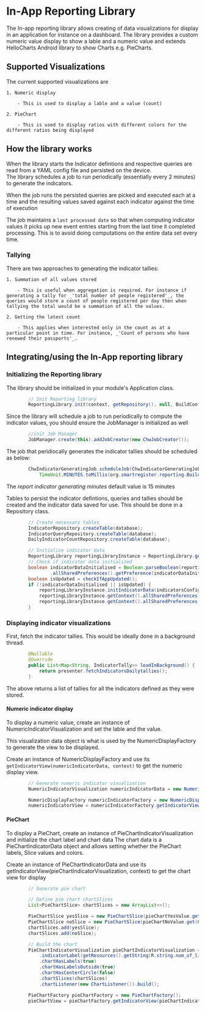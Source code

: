 # In-App Reporting Library

The In-app reporting library allows creating of data visualizations for display in an application for instance on a dashboard. The library provides a custom numeric value display to show a lable and a numeric value and extends HelloCharts Android library to show Charts e.g. PieCharts.  

## Supported Visualizations

The current supported visualizations are

    1. Numeric display

        - This is used to display a lable and a value (count)

    2. PieChart

        - This is used to display ratios with different colors for the different ratios being displayed

## How the library works  

When the library starts the Indicator defintions and respective queries are read from a YAML config file and persisted on the device.  
The library schedules a job to run periodically (essentially every 2 minutes) to generate the indicators.  

When the job runs the persisted queries are picked and executed each at a time and the resulting values saved against each indicator against the time of execution

The job maintains a `last processed date` so that when computing indicator values it picks up new event entries starting from the last time it completed processing. This is to avoid doing computations on the entire data set every time.  

### Tallying

There are two approaches to generating the indicator tallies: 

    1. Summation of all values stored

        - This is useful when aggregation is required. For instance if generating a tally for _'total number of people registered'_, the queries would store a count of people registered per day then when tallying the total would be a summation of all the values.  

    2. Getting the latest count

        - This applies when interested only in the count as at a particular point in time. For instance, _'Count of persons who have renewed their passports'_.  

## Integrating/using the In-App reporting library  

### Initializing the Reporting library

The library should be initialized in your module's Application class.

``` java
        // Init Reporting library
        ReportingLibrary.init(context, getRepository(), null, BuildConfig.VERSION_CODE, BuildConfig.DATABASE_VERSION);
```

Since the library will schedule a job to run periodically to compute the indicator values, you should ensure the JobManager is initialized as well

``` java
        //init Job Manager
        JobManager.create(this).addJobCreator(new ChwJobCreator());
```

The job that peridiocally generates the indicator tallies should be scheduled as below:

``` java
        ChwIndicatorGeneratingJob.scheduleJob(ChwIndicatorGeneratingJob.TAG,
            TimeUnit.MINUTES.toMillis(org.smartregister.reporting.BuildConfig.REPORT_INDICATOR_GENERATION_MINUTES), TimeUnit.MINUTES.toMillis(1));
```

The _report indicator generating minutes_ default value is 15 minutes

Tables to persist the indicator defintions, queries and tallies should be created and the indicator data saved for use. 
This should be done in a Repository class.

``` java
        // Create necessary tables
        IndicatorRepository.createTable(database);
        IndicatorQueryRepository.createTable(database);
        DailyIndicatorCountRepository.createTable(database);

        // Initialize indicator data
        ReportingLibrary reportingLibraryInstance = ReportingLibrary.getInstance();
        // Check if indicator data initialized
        boolean indicatorDataInitialised = Boolean.parseBoolean(reportingLibraryInstance.getContext()
                .allSharedPreferences().getPreference(indicatorDataInitialisedPref));
        boolean isUpdated = checkIfAppUpdated();
        if (!indicatorDataInitialised || isUpdated) {
            reportingLibraryInstance.initIndicatorData(indicatorsConfigFile, database); // This will persist the data in the DB
            reportingLibraryInstance.getContext().allSharedPreferences().savePreference(indicatorDataInitialisedPref, "true");
            reportingLibraryInstance.getContext().allSharedPreferences().savePreference(appVersionCodePref, String.valueOf(BuildConfig.VERSION_CODE));
        }
```

### Displaying indicator visualizations

First, fetch the indicator tallies. This would be ideally done in a background thread.

``` java
        @Nullable
        @Override
        public List<Map<String, IndicatorTally>> loadInBackground() {
            return presenter.fetchIndicatorsDailytallies();
        }
```

The above returns a list of tallies for all the indicators defined as they were stored. 

#### Numeric indicator display

To display a numeric value, create an instance of NumericIndicatorVisualization and set the lable and the value.

This visualization data object is what is used by the NumericDisplayFactory to generate the view to be displayed.

Create an instance of NumericDisplayFactory and use its `getIndicatorView(numericIndicatorData, context)` to get the numeric display view.

``` java
        // Generate numeric indicator visualization
        NumericIndicatorVisualization numericIndicatorData = new NumericIndicatorVisualization(getResources().getString(R.string.total_under_5_count), numericIndicatorValue.get(SampleDataDBUtil.numericIndicatorKey).getCount());

        NumericDisplayFactory numericIndicatorFactory = new NumericDisplayFactory();
        numericIndicatorView = numericIndicatorFactory.getIndicatorView(numericIndicatorData, context);
 ```

#### PieChart

To display a PieChart, create an instance of PieChartIndicatorVisualization and initialize the chart label and chart data The chart data is a PieChartIndicatorData object and allows setting whether the PieChart labels, Slice values and colors.

Create an instance of PieChartIndicatorData and use its getIndicatorView(pieChartIndicatorVisualization, context) to get the chart view for display

``` java
        // Generate pie chart

        // Define pie chart chartSlices
        List<PieChartSlice> chartSlices = new ArrayList<>();

        PieChartSlice yesSlice = new PieChartSlice(pieChartYesValue.get(ChartUtil.pieChartYesIndicatorKey).getCount(), ChartUtil.YES_GREEN_SLICE_COLOR);
        PieChartSlice noSlice = new PieChartSlice(pieChartNoValue.get(ChartUtil.pieChartNoIndicatorKey).getCount(), ChartUtil.NO_RED_SLICE_COLOR);
        chartSlices.add(yesSlice);
        chartSlices.add(noSlice);

        // Build the chart
        PieChartIndicatorVisualization pieChartIndicatorVisualization = new PieChartIndicatorVisualization.PieChartIndicatorVisualizationBuilder()
            .indicatorLabel(getResources().getString(R.string.num_of_lieterate_children_0_60_label))
            .chartHasLabels(true)
            .chartHasLabelsOutside(true)
            .chartHasCenterCircle(false)
            .chartSlices(chartSlices)
            .chartListener(new ChartListener()).build();

        PieChartFactory pieChartFactory = new PieChartFactory();
        pieChartView = pieChartFactory.getIndicatorView(pieChartIndicatorVisualization, getContext());
```
